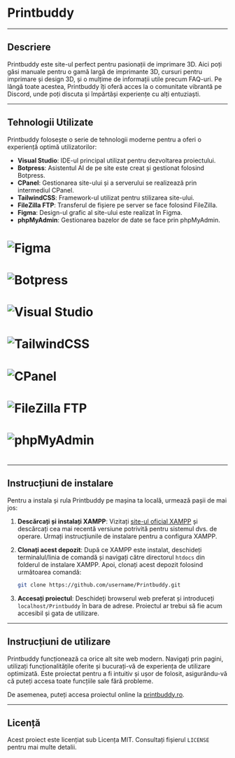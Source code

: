 # Printbuddy

---

## Descriere

Printbuddy este site-ul perfect pentru pasionații de imprimare 3D. Aici poți găsi manuale pentru o gamă largă de imprimante 3D, cursuri pentru imprimare și design 3D, și o mulțime de informații utile precum FAQ-uri. Pe lângă toate acestea, Printbuddy îți oferă acces la o comunitate vibrantă pe Discord, unde poți discuta și împărtăși experiențe cu alți entuziaști.

---

## Tehnologii Utilizate

Printbuddy folosește o serie de tehnologii moderne pentru a oferi o experiență optimă utilizatorilor:

- **Visual Studio**: IDE-ul principal utilizat pentru dezvoltarea proiectului.
- **Botpress**: Asistentul AI de pe site este creat și gestionat folosind Botpress.
- **CPanel**: Gestionarea site-ului și a serverului se realizează prin intermediul CPanel.
- **TailwindCSS**: Framework-ul utilizat pentru stilizarea site-ului.
- **FileZilla FTP**: Transferul de fișiere pe server se face folosind FileZilla.
- **Figma**: Design-ul grafic al site-ului este realizat în Figma.
- **phpMyAdmin**: Gestionarea bazelor de date se face prin phpMyAdmin.

# <p align="center">
#  <img src="https://img.icons8.com/color/48/000000/figma.png" alt="Figma"/>
#  <img src="https://img.icons8.com/color/48/000000/botpress.png" alt="Botpress"/>
#  <img src="https://img.icons8.com/color/48/000000/visual-studio-2019.png" alt="Visual Studio"/>
#  <img src="https://img.icons8.com/color/48/000000/tailwind-css.png" alt="TailwindCSS"/>
#  <img src="https://img.icons8.com/color/48/000000/cpanel.png" alt="CPanel"/>
#  <img src="https://img.icons8.com/color/48/000000/filezilla.png" alt="FileZilla FTP"/>
#  <img src="https://img.icons8.com/color/48/000000/phpmyadmin.png" alt="phpMyAdmin"/>
# </p>

---

## Instrucțiuni de instalare

Pentru a instala și rula Printbuddy pe mașina ta locală, urmează pașii de mai jos:

1. **Descărcați și instalați XAMPP**: Vizitați [site-ul oficial XAMPP](https://www.apachefriends.org) și descărcați cea mai recentă versiune potrivită pentru sistemul dvs. de operare. Urmați instrucțiunile de instalare pentru a configura XAMPP.

2. **Clonați acest depozit**: După ce XAMPP este instalat, deschideți terminalul/linia de comandă și navigați către directorul `htdocs` din folderul de instalare XAMPP. Apoi, clonați acest depozit folosind următoarea comandă:
    ```sh
    git clone https://github.com/username/Printbuddy.git
    ```

3. **Accesați proiectul**: Deschideți browserul web preferat și introduceți `localhost/Printbuddy` în bara de adrese. Proiectul ar trebui să fie acum accesibil și gata de utilizare.

---

## Instrucțiuni de utilizare

Printbuddy funcționează ca orice alt site web modern. Navigați prin pagini, utilizați funcționalitățile oferite și bucurați-vă de experiența de utilizare optimizată. Este proiectat pentru a fi intuitiv și ușor de folosit, asigurându-vă că puteți accesa toate funcțiile sale fără probleme.

De asemenea, puteți accesa proiectul online la [printbuddy.ro](http://printbuddy.ro).

---

## Licență

Acest proiect este licențiat sub Licența MIT. Consultați fișierul `LICENSE` pentru mai multe detalii.
